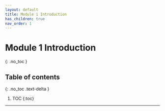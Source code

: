 ```yaml
---
layout: default
title: Module 1 Introduction
has_children: true
nav_order: 1
---
```


# Module 1 Introduction
{: .no_toc }

## Table of contents
{: .no_toc .text-delta }

1. TOC
{:toc}

---
